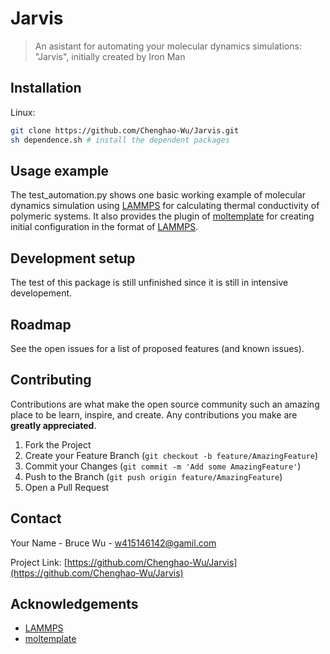 # Jarvis
> An asistant for automating your molecular dynamics simulations: "Jarvis", initially created by Iron Man


## Installation

Linux:

```sh
git clone https://github.com/Chenghao-Wu/Jarvis.git
sh dependence.sh # install the dependent packages
```

## Usage example

The test_automation.py shows one basic working example of molecular dynamics simulation using [LAMMPS](https://lammps.sandia.gov) for calculating thermal conductivity of polymeric systems. It also provides the plugin of [moltemplate](https://www.moltemplate.org) for creating initial configuration in the format of [LAMMPS](https://lammps.sandia.gov).


## Development setup

The test of this package is still unfinished since it is still in intensive developement.


## Roadmap

See the open issues for a list of proposed features (and known issues).

<!-- CONTRIBUTING -->
## Contributing

Contributions are what make the open source community such an amazing place to be learn, inspire, and create. Any contributions you make are **greatly appreciated**.

1. Fork the Project
2. Create your Feature Branch (`git checkout -b feature/AmazingFeature`)
3. Commit your Changes (`git commit -m 'Add some AmazingFeature'`)
4. Push to the Branch (`git push origin feature/AmazingFeature`)
5. Open a Pull Request

<!-- CONTACT -->
## Contact

Your Name - Bruce Wu - w415146142@gamil.com

Project Link: [https://github.com/Chenghao-Wu/Jarvis](https://github.com/Chenghao-Wu/Jarvis)

<!-- ACKNOWLEDGEMENTS -->
## Acknowledgements
* [LAMMPS](https://lammps.sandia.gov)
* [moltemplate](https://www.moltemplate.org)

